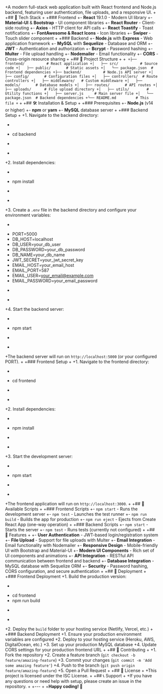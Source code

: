 
+A modern full-stack web application built with React frontend and Node.js backend, featuring user authentication, file uploads, and a responsive UI.
+
+## 🚀 Tech Stack
+
+### Frontend
+- **React** 19.1.0 - Modern UI library
+- **Material-UI** & **Bootstrap** - UI component libraries
+- **React Router** - Client-side routing
+- **Axios** - HTTP client for API calls
+- **React Toastify** - Toast notifications
+- **FontAwesome & React Icons** - Icon libraries
+- **Swiper** - Touch slider component
+
+### Backend
+- **Node.js** with **Express** - Web application framework
+- **MySQL** with **Sequelize** - Database and ORM
+- **JWT** - Authentication and authorization
+- **Bcrypt** - Password hashing
+- **Multer** - File upload handling
+- **Nodemailer** - Email functionality
+- **CORS** - Cross-origin resource sharing
+
+## 📁 Project Structure
+
+```
+├── frontend/          # React application
+│   ├── src/          # Source code
+│   ├── public/       # Static assets
+│   └── package.json  # Frontend dependencies
+├── backend/          # Node.js API server
+│   ├── config/       # Configuration files
+│   ├── controllers/  # Route controllers
+│   ├── middleware/   # Custom middleware
+│   ├── models/       # Database models
+│   ├── routes/       # API routes
+│   ├── uploads/      # File upload directory
+│   ├── utils/        # Utility functions
+│   ├── server.js     # Main server file
+│   └── package.json  # Backend dependencies
+└── README.md         # This file
+```
+
+## 🛠️ Installation & Setup
+
+### Prerequisites
+- **Node.js** (v14 or higher)
+- **npm** or **yarn**
+- **MySQL** database server
+
+### Backend Setup
+
+1. Navigate to the backend directory:
+   ```bash
+   cd backend
+   ```
+
+2. Install dependencies:
+   ```bash
+   npm install
+   ```
+
+3. Create a `.env` file in the backend directory and configure your environment variables:
+   ```env
+   PORT=5000
+   DB_HOST=localhost
+   DB_USER=your_db_user
+   DB_PASSWORD=your_db_password
+   DB_NAME=your_db_name
+   JWT_SECRET=your_jwt_secret_key
+   EMAIL_HOST=your_email_host
+   EMAIL_PORT=587
+   EMAIL_USER=your_email@example.com
+   EMAIL_PASSWORD=your_email_password
+   ```
+
+4. Start the backend server:
+   ```bash
+   npm start
+   ```
+
+The backend server will run on `http://localhost:5000` (or your configured PORT).
+
+### Frontend Setup
+
+1. Navigate to the frontend directory:
+   ```bash
+   cd frontend
+   ```
+
+2. Install dependencies:
+   ```bash
+   npm install
+   ```
+
+3. Start the development server:
+   ```bash
+   npm start
+   ```
+
+The frontend application will run on `http://localhost:3000`.
+
+## 🔧 Available Scripts
+
+### Frontend Scripts
+- `npm start` - Runs the development server
+- `npm test` - Launches the test runner
+- `npm run build` - Builds the app for production
+- `npm run eject` - Ejects from Create React App (one-way operation)
+
+### Backend Scripts
+- `npm start` - Starts the server
+- `npm test` - Runs tests (currently not configured)
+
+## 🌟 Features
+
+- **User Authentication** - JWT-based login/registration system
+- **File Upload** - Support for file uploads with Multer
+- **Email Integration** - Email functionality with Nodemailer
+- **Responsive Design** - Mobile-friendly UI with Bootstrap and Material-UI
+- **Modern UI Components** - Rich set of UI components and animations
+- **API Integration** - RESTful API communication between frontend and backend
+- **Database Integration** - MySQL database with Sequelize ORM
+- **Security** - Password hashing, CORS configuration, and secure authentication
+
+## 🚀 Deployment
+
+### Frontend Deployment
+1. Build the production version:
+   ```bash
+   cd frontend
+   npm run build
+   ```
+
+2. Deploy the `build` folder to your hosting service (Netlify, Vercel, etc.)
+
+### Backend Deployment
+1. Ensure your production environment variables are configured
+2. Deploy to your hosting service (Heroku, AWS, DigitalOcean, etc.)
+3. Set up your production MySQL database
+4. Update CORS settings for your production frontend URL
+
+## 🤝 Contributing
+
+1. Fork the repository
+2. Create a feature branch (`git checkout -b feature/amazing-feature`)
+3. Commit your changes (`git commit -m 'Add some amazing feature'`)
+4. Push to the branch (`git push origin feature/amazing-feature`)
+5. Open a Pull Request
+
+## 📄 License
+
+This project is licensed under the ISC License.
+
+## 📞 Support
+
+If you have any questions or need help with setup, please create an issue in the repository.
+
+---
+
+**Happy coding! 🎉**
